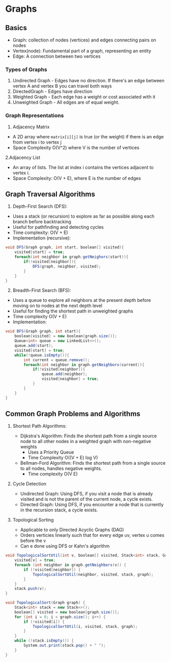 # Graphs

## Basics

* Graph: collection of nodes (vertices) and edges connecting pairs on nodes
* Vertex(node): Fundamental part of a graph, representing an entity
* Edge: A connection between two vertices

### Types of Graphs

1. Undirected Graph - Edges have no direction. If there's an edge between vertex A and vertex B you can travel both ways
2. DirectedGraph - Edges have direction
3. Weighted Graph - Each edge has a weight or cost associated with it
4. Unweighted Graph - All edges are of equal weight.

### Graph Representations

1. Adjacency Matrix

* A 2D array where `matrix[i][j]` is true (or the weight) if there is an edge from vertex i to vertex j
* Space Complexity O(V^2) where V is the number of vertices

2.Adjacency List

* An array of lists. The list at index i contains the vertices adjacent to vertex i.
* Space Complexity: O(V + E), where E is the number of edges

## Graph Traversal Algorithms

1. Depth-First Search (DFS):

* Uses a stack (or recursion) to explore as far as possible along each branch before backtracking
* Useful for pathfinding and detecting cycles
* Time complexity: O(V + E)
* Implementation (recursive):

```cs
void DFS(Graph graph, int start, boolean[] visited){
    visited[start] = true;
    foreach(int neighbor in graph.getNeighors(start)){
        if(!visited[neighbor]){
            DFS(graph, neighbor, visited);
        }
    }
}
```

2. Breadth-First Search (BFS):

* Uses a queue to explore all neighbors at the present depth before moving on to nodes at the next depth level
* Useful for finding the shortest path in unweighted graphs
* Time complexity O(V + E)
* Implementation:

```cs
void BFS(Graph graph, int start){
    boolean[visited] = new boolean[graph.size()];
    Queue<int> queue = new LinkedList<>();
    queue.add(start);
    visited[start] = true;
    while(!queue.isEmpty()){
        int current = queue.remove();
        foreach(int neighbor in graph.getNeighbors(current)){
            if(!visited[neighbor]){
                queue.add(neighbor);
                visited[neighbor] = true;
            }
        }
    }
}

```

## Common Graph Problems and Algorithms

1. Shortest Path Algorithms:
    * Dijkstra's Algorithm: Finds the shortest path from a single source node to all other nodes in a weighted graph with non-negative weights
        * Uses a Priority Queue
        * Time Complexity O((V + E) log V)
    * Bellman-Ford Algorithm: Finds the shortest path from a single source to all nodes, handles negative weights.
        * Time complexity O(V E)

2. Cycle Detection
    * Undirected Graph: Using DFS, if you visit a node that is already visited and is not the parent of the current node, a cycle exists.
    * Directed Graph: Using DFS, if you encounter a node that is currently in the recursion stack, a cycle exists.

3. Topological Sorting
    * Applicable to only Directed Acyclic Graphs (DAG)
    * Orders verticies linearly such that for every edge uv, vertex u comes before the v
    * Can e done using DFS or Kahn's algorithm

```csharp
void TopologicalSortUtil(int v, boolean[] visited, Stack<int> stack, Graph graph) {
    visited[v] = true;
    foreach (int neighbor in graph.getNeighbors(v)) {
        if (!visited[neighbor]) {
            TopologicalSortUtil(neighbor, visited, stack, graph);
        }
    }
    stack.push(v);
}

void TopologicalSort(Graph graph) {
    Stack<int> stack = new Stack<>();
    boolean[] visited = new boolean[graph.size()];
    for (int i = 0; i < graph.size(); i++) {
        if (!visited[i]) {
            TopologicalSortUtil(i, visited, stack, graph);
        }
    }
    while (!stack.isEmpty()) {
        System.out.print(stack.pop() + " ");
    }
}

```
